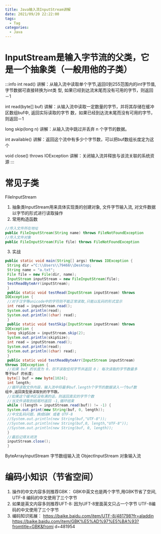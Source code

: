 ```yaml
---
title: Java输⼊流InputStream讲解
date: 2021/09/20 22:22:00
tags:
  - Tag
categories:
  - Java
---
```


# InputStream是输⼊字节流的⽗类，它是⼀个抽象类（⼀般⽤他的⼦类）
:::info 
int read()
讲解：从输⼊流中读取单个字节,返回0到255范围内的int字节值,字节数据可直接转换为int类
型, 如果已经到达流末尾⽽没有可⽤的字节，则返回－1

int read(byte[] buf)
讲解：从输⼊流中读取⼀定数量的字节，并将其存储在缓冲区数组buf中, 返回实际读取的字节
数，如果已经到达流末尾⽽没有可⽤的字节，则返回－1

long skip(long n)
讲解：从输⼊流中跳过并丢弃 n 个字节的数据。

int available()
讲解：返回这个流中有多少个字节数，可以把buf数组⻓度定为这个

void close() throws IOException
讲解：关闭输⼊流并释放与该流关联的系统资源
:::

# 常⻅⼦类
FileInputStream
1. 抽象类InputStream⽤来具体实现类的创建对象, ⽂件字节输⼊流, 对⽂件数据以字节的形式进⾏读取操作
2. 常⽤构造函数
```java
//传⼊⽂件所在地址
public FileInputStream(String name) throws FileNotFoundException
//传⼊⽂件对象
public FileInputStream(File file) throws FileNotFoundException
```
3. 实战
```java
public static void main(String[] args) throws IOException {
 String dir ="C:\\Users\\79466\\Desktop;
 String name = "a.txt";
 File file = new File(dir, name);
 InputStream inputStream = new FileInputStream(file);
 testReadByteArr(inputStream);
 }
 public static void testRead(InputStream inputStream) throws
IOException {
 //对于汉字等unicode中的字符则不能正常读取,只能以乱码的形式显示
 int read = inputStream.read();
 System.out.println(read);
 System.out.println((char) read);
 }
 public static void testSkip(InputStream inputStream) throws
IOException {
 long skipSize = inputStream.skip(2);
 System.out.println(skipSize);
 int read = inputStream.read();
 System.out.println(read);
 System.out.println((char) read);
 }
 public static void testReadByteArr(InputStream inputStream)
throws IOException {
 //如果 buf 的⻓度为 0，则不读取任何字节并返回 0； 每次读取的字节数最多
等于buf 的⻓度;
 byte[] buf = new byte[1024];
 int length;
 //循环读取⽂件内容，输⼊流中将最多buf.length个字节的数据读⼊⼀个buf数
组中,返回类型是读取到的字节数。
 //如果这个缓冲区没有满的话，则返回真实的字节个数
 //当⽂件读取到结尾时返回 -1,循环结束
 while ((length = inputStream.read(buf)) != -1) {
 System.out.print(new String(buf, 0, length));
 //中⽂乱码问题，换成GBK 或者 UTF-8
 //System.out.println(new String(buf,"UTF-8"));
 //System.out.println(new String(buf,0, length,"UTF-8"));
 //System.out.println(new String(buf, 0, length));
 }
 //最后记得关闭流
 inputStream.close();
 }
```

ByteArrayInputStream 字节数组输⼊流
ObjectInputStream 对象输⼊流

# 编码⼩知识（节省空间）
1. 操作的中⽂内容多则推荐GBK：
GBK中英⽂也是两个字节,⽤GBK节省了空间,
UTF-8 编码的中⽂使⽤了三个字节
2. 如果是英⽂内容多则推荐UFT-8:
因为UFT-8⾥⾯英⽂只占⼀个字节
UTF-8编码的中⽂使⽤了三个字节
3. 编码知识拓展：
https://baike.baidu.com/item/UTF-8/481798?fr=aladdin
https://baike.baidu.com/item/GBK%E5%AD%97%E5%BA%93?fromtitle=GBK&fromi
d=481954